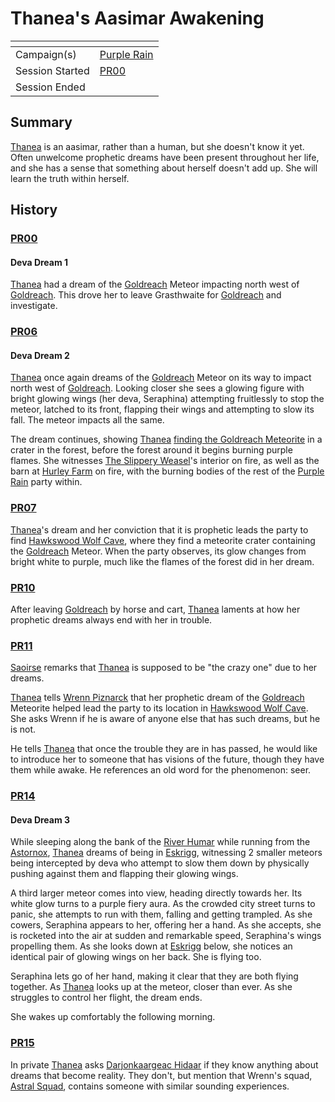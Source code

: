 # Thanea's Aasimar Awakening

| []() | |
| --- | --- |
| Campaign(s) | [Purple Rain](../purple-rain.md) |
| Session Started | [PR00](../sessions/PR00.md) |
| Session Ended | |

## Summary

[Thanea](../../../astarus/people/thanea.md) is an aasimar, rather than a human, but she doesn't know it yet. Often unwelcome prophetic dreams have been present throughout her life, and she has a sense that something about herself doesn't add up. She will learn the truth within herself.

## History

### [PR00](../sessions/PR00.md)

#### Deva Dream 1

[Thanea](../../../astarus/people/thanea.md) had a dream of the [Goldreach](../../../astarus/civilisations/kingdom-of-astor/settlements/goldreach/README.md) Meteor impacting north west of [Goldreach](../../../astarus/civilisations/kingdom-of-astor/settlements/goldreach/README.md). This drove her to leave Grasthwaite for [Goldreach](../../../astarus/civilisations/kingdom-of-astor/settlements/goldreach/README.md) and investigate.

### [PR06](../sessions/PR06.md)

#### Deva Dream 2

[Thanea](../../../astarus/people/thanea.md) once again dreams of the [Goldreach](../../../astarus/civilisations/kingdom-of-astor/settlements/goldreach/README.md) Meteor on its way to impact north west of [Goldreach](../../../astarus/civilisations/kingdom-of-astor/settlements/goldreach/README.md). Looking closer she sees a glowing figure with bright glowing wings (her deva, Seraphina) attempting fruitlessly to stop the meteor, latched to its front, flapping their wings and attempting to slow its fall. The meteor impacts all the same.

The dream continues, showing [Thanea](../../../astarus/people/thanea.md) [finding the Goldreach Meteorite](finding-the-goldreach-meteorite.md) in a crater in the forest, before the forest around it begins burning purple flames. She witnesses [The Slippery Weasel](../../../astarus/civilisations/kingdom-of-astor/settlements/goldreach/places/the-slippery-weasel.md)'s interior on fire, as well as the barn at [Hurley Farm](../../../astarus/civilisations/kingdom-of-astor/settlements/goldreach/places/hurley-farm.md) on fire, with the burning bodies of the rest of the [Purple Rain](../purple-rain.md) party within.

### [PR07](../sessions/PR07.md)

[Thanea](../../../astarus/people/thanea.md)'s dream and her conviction that it is prophetic leads the party to find [Hawkswood Wolf Cave](../../../astarus/civilisations/kingdom-of-astor/settlements/goldreach/places/hawkswood-wolf-cave.md), where they find a meteorite crater containing the [Goldreach](../../../astarus/civilisations/kingdom-of-astor/settlements/goldreach/README.md) Meteor. When the party observes, its glow changes from bright white to purple, much like the flames of the forest did in her dream.

### [PR10](../sessions/PR10.md)

After leaving [Goldreach](../../../astarus/civilisations/kingdom-of-astor/settlements/goldreach/README.md) by horse and cart, [Thanea](../../../astarus/people/thanea.md) laments at how her prophetic dreams always end with her in trouble.

### [PR11](../sessions/PR11.md)

[Saoirse](../../../astarus/people/saoirse.md) remarks that [Thanea](../../../astarus/people/thanea.md) is supposed to be "the crazy one" due to her dreams.

[Thanea](../../../astarus/people/thanea.md) tells [Wrenn Piznarck](../../../astarus/people/wrenn-piznarck.md) that her prophetic dream of the [Goldreach](../../../astarus/civilisations/kingdom-of-astor/settlements/goldreach/README.md) Meteorite helped lead the party to its location in [Hawkswood Wolf Cave](../../../astarus/civilisations/kingdom-of-astor/settlements/goldreach/places/hawkswood-wolf-cave.md). She asks Wrenn if he is aware of anyone else that has such dreams, but he is not.

He tells [Thanea](../../../astarus/people/thanea.md) that once the trouble they are in has passed, he would like to introduce her to someone that has visions of the future, though they have them while awake. He references an old word for the phenomenon: seer.

### [PR14](../sessions/PR14.md)

#### Deva Dream 3

While sleeping along the bank of the [River Humar](../../../astarus/places/rivers-lakes/river-humar.md) while running from the [Astornox](../../../astarus/civilisations/kingdom-of-astor/organisations/astornox/astornox.md), [Thanea](../../../astarus/people/thanea.md) dreams of being in [Eskrigg](../../../astarus/places/cities/eskrigg.md), witnessing 2 smaller meteors being intercepted by deva who attempt to slow them down by physically pushing against them and flapping their glowing wings.

A third larger meteor comes into view, heading directly towards her. Its white glow turns to a purple fiery aura. As the crowded city street turns to panic, she attempts to run with them, falling and getting trampled. As she cowers, Seraphina appears to her, offering her a hand. As she accepts, she is rocketed into the air at sudden and remarkable speed, Seraphina's wings propelling them. As she looks down at [Eskrigg](../../../astarus/places/cities/eskrigg.md) below, she notices an identical pair of glowing wings on her back. She is flying too.

Seraphina lets go of her hand, making it clear that they are both flying together. As [Thanea](../../../astarus/people/thanea.md) looks up at the meteor, closer than ever. As she struggles to control her flight, the dream ends.

She wakes up comfortably the following morning.

### [PR15](../sessions/PR15.md)

In private [Thanea](../../../astarus/people/thanea.md) asks [Darjonkaargeac Hidaar](../../../astarus/people/darjonkaargeac-hidaar.md) if they know anything about dreams that become reality. They don't, but mention that Wrenn's squad, [Astral Squad](../../../astarus/civilisations/kingdom-of-astor/organisations/astorrel/squads/astral.md), contains someone with similar sounding experiences.
